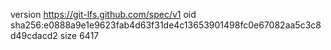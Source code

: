 version https://git-lfs.github.com/spec/v1
oid sha256:e0888a9e1e9623fab4d63f31de4c13653901498fc0e67082aa5c3c8d49cdacd2
size 6417
